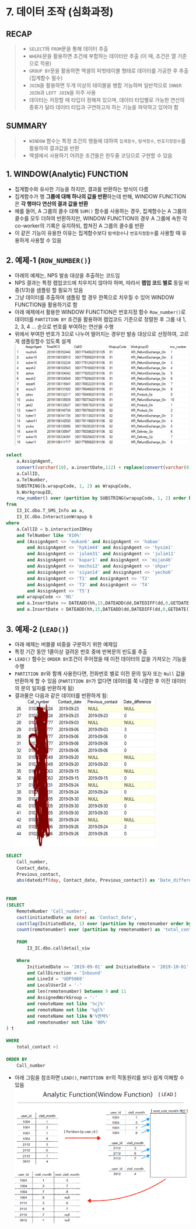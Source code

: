 # 7. 데이터 조작 (심화과정)

## RECAP
>- `SELECT`와 `FROM`문을 통해 데이터 추출
>- `WHERE`문을 활용하면 조건에 부합하는 데이터만 추출 (이 때, 조건은 열 기준으로 적용)
>- `GROUP BY`문을 활용하면 엑셀의 피벗테이블 형태로 데이터를 가공한 후 추출 (집계함수 필수)
>- `JOIN`을 활용하면 두개 이상의 테이블을 병합 가능하며 일반적으로 `INNER JOIN`과 `LEFT JOIN`을 자주 사용
>- 데이터는 저장할 때 타입이 정해져 있으며, 데이터 타입별로 가능한 연산의 종류가 달라 데이터 타입과 구연하고자 하는 기능을 파악하고 있어야 함

## SUMMARY
>- `WINDOW` 함수는 특정 조건의 행들에 대하여 `집계함수`, `탐색함수`, `번호지정함수`를 활용하여 결과값을 반환
>- 엑셀에서 사용하기 어려운 조건들은 한두줄 코딩으로 구현할 수 있음

## 1. WINDOW(Analytic) FUNCTION
- 집계함수와 유사한 기능을 하지만, 결과를 반환하는 방식이 다름
- 집계함수가 행 **그룹에 대해 하나의 값을 반환**하는데 반해, WINDOW FUNCTION은 **각 행마다 연산의 결과 값을 반환**
- 예를 들어, A 그룹의 콜수 대해 `SUM()` 함수를 사용하는 경우, 집계함수는 A 그룹의 콜수를 모두 더하여 반환하지만, WINDOW FUNCTION의 경우 A 그룹에 속한 각 co-worker의 기록은 유지하되, 합쳐진 A 그룹의 콜수를 반환
- 이 같은 기능이 유용한 이유는 집계함수보다 `탐색함수`나 `번호지정함수`를 사용할 때 유용하게 사용할 수 있음


## 2. 예제-1 (`ROW_NUMBER()`)
- 아래의 예제는, NPS 발송 대상을 추출하는 코드임
- NPS 결과는 특정 렙업코드에 치우치지 않아야 하며, 따라서 **렙업 코드 별로** 동일 비중(1/3)을 샘플링 할 필요가 있음
- 그냥 데이터를 추출하여 샘플링 할 경우 한쪽으로 치우칠 수 있어 WINDOW FUNCTION을 활용하기로 함
- 아래 예제에서 활용한 WINDOW FUNCTION은 번호지정 함수 `Row_number()`로 데이터를 `PARTITION BY` 조건을 활용하여 렙업코드 기준으로 정렬한 후 그룹 내 1, 2, 3, 4 ... 순으로 번호를 부여하는 연산을 수행
- 위에서 부여한 번호가 3으로 나누어 떨어지는 경우만 발송 대상으로 선정하여, 고르게 샘플링할수 있도록 설계
![](window_function1.png)


```sql
select  
    a.AssignAgent,
    convert(varchar(10), a.insertDate,112) + replace(convert(varchar(8),a.insertdate,108),':','') as TimeOfCS,
    a.CallID,
    a.TelNumber,
    SUBSTRING(b.wrapupCode, 1, 2) as WrapupCode,
    b.WorkgroupID,
    row_number() over (partition by SUBSTRING(wrapupCode, 1, 2) order by SUBSTRING(wrapupCode, 1, 2)) as 'row_number'
from
    I3_IC.dbo.T_SMS_Info as a,
    I3_IC.dbo.InteractionWrapup b
where
    a.CallID = b.interactionIDKey
    and TelNumber like '010%'
    and (AssignAgent <> 'eukan6' and AssignAgent <> 'habae'
        and AssignAgent <> 'hykim44' and AssignAgent <> 'hysim1'
        and AssignAgent <> 'julee31' and AssignAgent <> 'julim11'
        and AssignAgent <> 'kupar1' and AssignAgent <> 'mijan46'
        and AssignAgent <> 'mocho12' and AssignAgent <> 'ohpar'
        and AssignAgent <> 'siyan14' and AssignAgent <> 'yecho6'
        and AssignAgent <> 'T1' and AssignAgent <> 'T2'
        and AssignAgent <> 'T3' and AssignAgent <> 'T4'
        and AssignAgent <> 'T5')
    and wrapupCode <> 'NS'
    and a.InsertDate >= DATEADD(hh,15,DATEADD(dd,DATEDIFF(dd,0,GETDATE()-1),0))
    and a.InsertDate < DATEADD(hh,15,DATEADD(dd,DATEDIFF(dd,0,GETDATE()),0))
```

## 3. 예제-2 (`LEAD()`)
- 아래 예제는 버블콜 비중을 구분하기 위한 예제임
- 특정 기간 동안 1콜이상 걸려온 번호 중에 반복문의 빈도를 추출
- `LEAD()` 함수는 `ORDER BY`조건이 주어졌을 때 이전 데이터의 값을 가져오는 기능을 수행
- `PARTITION BY`와 함께 사용한다면, 전화번호 별로 이전 문의 일자 또는 `Null` 값을 반환하게 할 수 있음 (`PARTITION BY`가 없다면 데이터를 쭉 나열한 후 이전 데이터의 문의 일자를 반환하게 됨)
- 결과물은 다음과 같은 데이터를 반환하게 됨:
![](window_function2.png)



```sql
SELECT
	Call_number,
	Contact_date,
	Previous_contact,
    abs(datediff(day, Contact_date, Previous_contact)) as 'Date_difference'
	

FROM
(SELECT
    RemoteNumber 'Call_number',
    cast(initiatedDate as date) as 'Contact_date',
    cast(lag(InitiatedDate, 1) over (partition by remotenumber order by InitiatedDate) as date) as 'Previous_contact',
	count(remotenumber) over (partition by remotenumber) as 'total_contact'

    FROM
        I3_IC.dbo.calldetail_viw

    Where
        InitiatedDate >= '2019-09-01' and InitiatedDate < '2019-10-01'
        and CallDirection = 'Inbound'
        and LineId = 'UDP5060'
        and LocalUserId = '-'
        and len(remotenumber) between 9 and 11
        and AssignedWorkGroup = '-'
        and remoteName not like '%cj%'
        and remoteName not like '%gl%'
        and remoteName not like N'%엔텍%'
        and remotenumber not like '00%'
) t

WHERE
	total_contact >1

ORDER BY
    Call_number
```
- 아래 그림을 참조하면 `LEAD()`, `PARTITION BY`의 작동원리를 보다 쉽게 이해할 수 있음
![](ref_window_function.png)